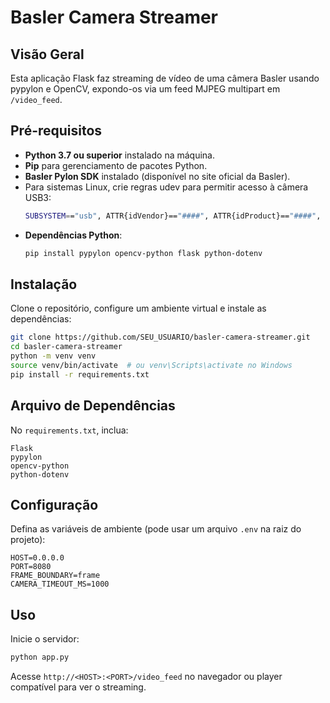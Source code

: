 # Basler Camera Streamer

## Visão Geral
Esta aplicação Flask faz streaming de vídeo de uma câmera Basler usando pypylon e OpenCV, expondo-os via um feed MJPEG multipart em `/video_feed`.

## Pré-requisitos
- **Python 3.7 ou superior** instalado na máquina.
- **Pip** para gerenciamento de pacotes Python.
- **Basler Pylon SDK** instalado (disponível no site oficial da Basler).
- Para sistemas Linux, crie regras udev para permitir acesso à câmera USB3:
  ```bash
  SUBSYSTEM=="usb", ATTR{idVendor}=="####", ATTR{idProduct}=="####", MODE="0666", GROUP="plugdev"
  ```
- **Dependências Python**:
  ```bash
  pip install pypylon opencv-python flask python-dotenv
  ```

## Instalação
Clone o repositório, configure um ambiente virtual e instale as dependências:
```bash
git clone https://github.com/SEU_USUARIO/basler-camera-streamer.git
cd basler-camera-streamer
python -m venv venv
source venv/bin/activate  # ou venv\Scripts\activate no Windows
pip install -r requirements.txt
```

## Arquivo de Dependências
No `requirements.txt`, inclua:
```
Flask
pypylon
opencv-python
python-dotenv
```

## Configuração
Defina as variáveis de ambiente (pode usar um arquivo `.env` na raiz do projeto):
```dotenv
HOST=0.0.0.0
PORT=8080
FRAME_BOUNDARY=frame
CAMERA_TIMEOUT_MS=1000
```

## Uso
Inicie o servidor:
```bash
python app.py
```
Acesse `http://<HOST>:<PORT>/video_feed` no navegador ou player compatível para ver o streaming.

